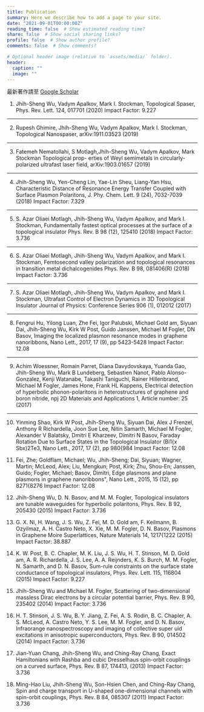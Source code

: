 ```yaml
---
title: Publication
summary: Here we describe how to add a page to your site.
date: "2021-09-01T00:00:00Z"
reading_time: false  # Show estimated reading time?
share: false  # Show social sharing links?
profile: false  # Show author profile?
comments: false  # Show comments?

# Optional header image (relative to `assets/media/` folder).
header:
  caption: ""
  image: ""
---
```


最新著作請至 [Google Scholar](https://scholar.google.com/citations?hl=zh-TW&user=kXggAHAAAAAJ&view_op=list_works&sortby=pubdate) 


1. Jhih-Sheng Wu, Vadym Apalkov, Mark I. Stockman, Topological Spaser, Phys. Rev. Lett. 124, 017701 (2020) Impact Factor: 9.227
---
2. Rupesh Ghimire, Jhih-Sheng Wu, Vadym Apalkov, Mark I. Stockman, Topological Nanospaser,
arXiv:1911.03523 (2019)
---
3. Fatemeh Nematollahi, S Motlagh,Jhih-Sheng Wu, Vadym Apalkov, Mark Stockman Topological prop-
erties of Weyl semimetals in circularly-polarized ultrafast laser field, arXiv:1903.01657 (2019)
---
4. Jhih-Sheng Wu, Yen-Cheng Lin, Yae-Lin Sheu, Liang-Yan Hsu, Characteristic Distance of Resonance
Energy Transfer Coupled with Surface Plasmon Polaritons, J. Phy. Chem. Lett. 9 (24), 7032-7039 (2018)
Impact Factor: 7.329
---
5. S. Azar Oliaei Motlagh, Jhih-Sheng Wu, Vadym Apalkov, and Mark I. Stockman, Fundamentally fastest
optical processes at the surface of a topological insulator Phys. Rev. B 98 (12), 125410 (2018) Impact
Factor: 3.736
---
6. S. Azar Oliaei Motlagh, Jhih-Sheng Wu, Vadym Apalkov, and Mark I. Stockman, Femtosecond valley
polarization and topological resonances in transition metal dichalcogenides Phys. Rev. B 98, 081406(R)
(2018) Impact Factor: 3.736
---
7. S. Azar Oliaei Motlagh, Jhih-Sheng Wu, Vadym Apalkov, and Mark I. Stockman, Ultrafast Control
of Electron Dynamics in 3D Topological Insulator Journal of Physics: Conference Series 906 (1), 012012
(2017)
---
8. Fengrui Hu, Yilong Luan, Zhe Fei, Igor Palubski, Michael Gold
am, Siyuan Dai, Jhih-Sheng Wu, Kirk
W Post, Guido Janssen, Michael M Fogler, DN Basov, Imaging the localized plasmon resonance modes in
graphene nanoribbons, Nano Lett., 2017, 17 (9), pp 5423-5428 Impact Factor: 12.08
---
9. Achim Woessner, Romain Parret, Diana Davydovskaya, Yuanda Gao, Jhih-Sheng Wu, Mark B Lundeberg,
Sebastien Nanot, Pablo Alonso-Gonzalez, Kenji Watanabe, Takashi Taniguchi, Rainer Hillenbrand,
Michael M Fogler, James Hone, Frank HL Koppens, Electrical detection of hyperbolic phonon-polaritons
in heterostructures of graphene and boron nitride, npj 2D Materials and Applications 1, Article number:
25 (2017)
---
10. Yinming Shao, Kirk W Post, Jhih-Sheng Wu, Siyuan Dai, Alex J Frenzel, Anthony R Richardella,
Joon Sue Lee, Nitin Samarth, Michael M Fogler, Alexander V Balatsky, Dmitri E Kharzeev, Dimitri N
Basov, Faraday Rotation Due to Surface States in the Topological Insulator (Bi1{x Sbx)2Te3, Nano Lett.,
2017, 17 (2), pp 980{984 Impact Factor: 12.08

11. Fei, Zhe; Goldflam, Michael; Wu, Jhih-Sheng; Dai, Siyuan; Wagner, Martin; McLeod, Alex; Liu,
Mengkun; Post, Kirk; Zhu, Shou-En; Janssen, Guido; Fogler, Michael; Basov, Dimitri, Edge plasmons
and plane plasmons in graphene nanoribbons", Nano Lett., 2015, 15 (12), pp 8271{8276 Impact Factor:
12.08

12. Jhih-Sheng Wu, D. N. Basov, and M. M. Fogler, Topological insulators are tunable waveguides for
hyperbolic polaritons, Phys. Rev. B 92, 205430 (2015) Impact Factor: 3.736

13. G. X. Ni, H. Wang, J. S. Wu, Z. Fei, M. D. Gold
am, F. Keilmann, B. Ozyilmaz, A. H. Castro Neto,
X. Xie, M. M. Fogler, D. N. Basov, Plasmons in Graphene Moire Superlattices, Nature Materials 14,
1217{1222 (2015) Impact Factor: 38.887

14. K. W. Post, B. C. Chapler, M. K. Liu, J. S. Wu, H. T. Stinson, M. D. Gold
am, A. R. Richardella, J.
S. Lee, A. A. Reijnders, K. S. Burch, M. M. Fogler, N. Samarth, and D. N. Basov, Sum-rule constraints
on the surface state conductance of topological insulators, Phys. Rev. Lett. 115, 116804 (2015) Impact
Factor: 9.227

15. Jhih-Sheng Wu and Michael M. Fogler, Scattering of two-dimensional massless Dirac electrons by a
circular potential barrier, Phys. Rev. B 90, 235402 (2014) Impact Factor: 3.736

16. H. T. Stinson, J. S. Wu, B. Y. Jiang, Z. Fei, A. S. Rodin, B. C. Chapler, A. S. McLeod, A. Castro
Neto, Y. S. Lee, M. M. Fogler, and D. N. Basov, Infraorange nanospectroscopy and imaging of collective
super
uid excitations in anisotropic superconductors, Phys. Rev. B 90, 014502 (2014) Impact Factor:
3.736

17. Jian-Yuan Chang, Jhih-Sheng Wu, and Ching-Ray Chang, Exact Hamiltonians with Rashba and cubic
Dresselhaus spin-orbit couplings on a curved surface, Phys. Rev. B 87, 174413, (2013) Impact Factor:
3.736

18. Ming-Hao Liu, Jhih-Sheng Wu, Son-Hsien Chen, and Ching-Ray Chang, Spin and charge transport
in U-shaped one-dimensional channels with spin-orbit couplings, Phys. Rev. B 84, 085307 (2011) Impact
Factor: 3.736
